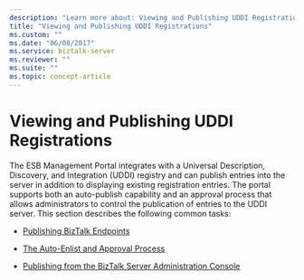 ```yaml
---
description: "Learn more about: Viewing and Publishing UDDI Registrations"
title: "Viewing and Publishing UDDI Registrations"
ms.custom: ""
ms.date: "06/08/2017"
ms.service: biztalk-server
ms.reviewer: ""
ms.suite: ""
ms.topic: concept-article
---
```

# Viewing and Publishing UDDI Registrations
The ESB Management Portal integrates with a Universal Description, Discovery, and Integration (UDDI) registry and can publish entries into the server in addition to displaying existing registration entries. The portal supports both an auto-publish capability and an approval process that allows administrators to control the publication of entries to the UDDI server. This section describes the following common tasks:  
  
-   [Publishing BizTalk Endpoints](../esb-toolkit/publishing-biztalk-endpoints.md)  
  
-   [The Auto-Enlist and Approval Process](../esb-toolkit/the-auto-enlist-and-approval-process.md)  
  
-   [Publishing from the BizTalk Server Administration Console](../esb-toolkit/publishing-from-the-biztalk-server-administration-console.md)
